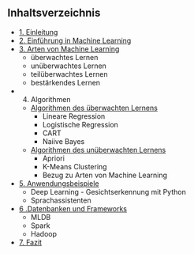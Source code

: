## Inhaltsverzeichnis

- [1. Einleitung](Einleitung.md)
- [2. Einführung in Machine Learning](Einfürung.md)
- [3. Arten von Machine Learning](Arten_von_Machine_Learning.md)
  - überwachtes Lernen
  - unüberwachtes Lernen
  - teilüberwachtes Lernen
  - bestärkendes Lernen
- 4. Algorithmen
  - [Algorithmen des überwachten Lernens](Algorithmen_des_überwachten_Lernens.md)
    - Lineare Regression
    - Logistische Regression
    - CART
    - Naiive Bayes
  - [Algorithmen des unüberwachten Lernens](Algorithmen_des_unüberwachten_Lernens.md)
    - Apriori
    - K-Means Clustering
    - Bezug zu Arten von Machine Learning
- [5. Anwendungsbeispiele](Anwendungsbeispiele.md)
  - Deep Learning - Gesichtserkennung mit Python
  - Sprachassistenten
- [6 .Datenbanken und Frameworks](Datenbanken_und_Frameworks.md) 
  - MLDB
  - Spark 
  - Hadoop
- [7. Fazit](Fazie.md) 
